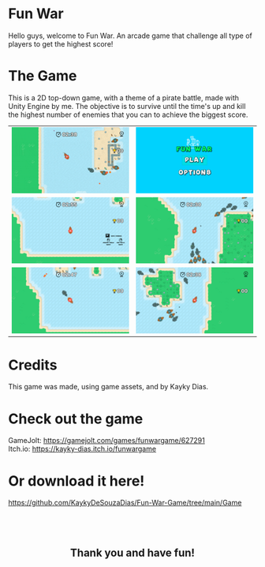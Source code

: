 # Fun War
Hello guys, welcome to Fun War. An arcade game that challenge all type of players to get the highest score!
# The Game
This is a 2D top-down game, with a theme of a pirate battle, made with Unity Engine by me. The objective is to survive until the time's up and kill the highest number of enemies that you can to achieve the biggest score.

| | |
|---|---|
| ![](https://github.com/KaykyDeSouzaDias/Fun-War-Game/blob/main/IMGS_GIFS/FunWarGIF.gif) | ![](https://github.com/KaykyDeSouzaDias/Fun-War-Game/blob/main/IMGS_GIFS/01.png) |
| ![](https://github.com/KaykyDeSouzaDias/Fun-War-Game/blob/main/IMGS_GIFS/02.png) | ![](https://github.com/KaykyDeSouzaDias/Fun-War-Game/blob/main/IMGS_GIFS/03.png) |
| ![](https://github.com/KaykyDeSouzaDias/Fun-War-Game/blob/main/IMGS_GIFS/04.png) | ![](https://github.com/KaykyDeSouzaDias/Fun-War-Game/blob/main/IMGS_GIFS/05.png) |

# Credits
This game was made, using game assets, and by Kayky Dias.
# Check out the game
GameJolt: https://gamejolt.com/games/funwargame/627291 \
Itch.io: https://kayky-dias.itch.io/funwargame
# Or download it here!
https://github.com/KaykyDeSouzaDias/Fun-War-Game/tree/main/Game \
<br>
<br>
<br>
<h2 align="center"><strong>Thank you and have fun!</strong></h2>
